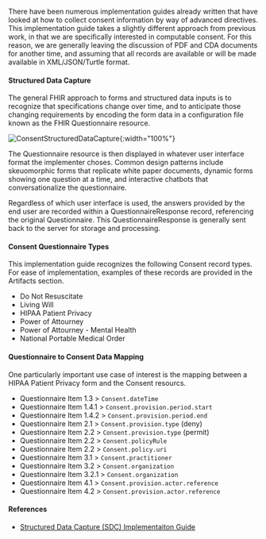There have been numerous implementation guides already written that have looked at how to collect consent information by way of advanced directives.  This implementation guide takes a slightly different approach from previous work, in that we are specifically interested in computable consent.  For this reason, we are generally leaving the discussion of PDF and CDA documents for another time, and assuming that all records are available or will be made available in XML/JSON/Turtle format.  


#### Structured Data Capture  

The general FHIR approach to forms and structured data inputs is to recognize that specifications change over time, and to anticipate those changing requirements by encoding the form data in a configuration file known as the FHIR Questionnaire resource.  

![ConsentStructuredDataCapture](./ConsentStructuredDataCapture.png){:width="100%"}    

The Questionnaire resource is then displayed in whatever user interface format the implementer choses.  Common design patterns include skeuomorphic forms that replicate white paper documents, dynamic forms showing one question at a time, and interactive chatbots that conversationalize the questionnaire.

Regardless of which user interface is used, the answers provided by the end user are recorded within a QuestionnaireResponse record, referencing the original Questionnaire.  This QuestionnaireResponse is generally sent back to the server for storage and processing.  


#### Consent Questionnaire Types 

This implementation guide recognizes the following Consent record types.  For ease of implementation, examples of these records are provided in the Artifacts section.  

- Do Not Resuscitate  
- Living Will  
- HIPAA Patient Privacy  
- Power of Attourney  
- Power of Attourney - Mental Health   
- National Portable Medical Order  


#### Questionnaire to Consent Data Mapping  

One particularly important use case of interest is the mapping between a HIPAA Patient Privacy form and the Consent resourcs.  

- Questionnaire Item 1.3   > `Consent.dateTime`  
- Questionnaire Item 1.4.1 > `Consent.provision.period.start`  
- Questionnaire Item 1.4.2 > `Consent.provision.period.end`  
- Questionnaire Item 2.1   > `Consent.provision.type` (deny)  
- Questionnaire Item 2.2   > `Consent.provision.type` (permit)  
- Questionnaire Item 2.2   > `Consent.policyRule`  
- Questionnaire Item 2.2   > `Consent.policy.uri`  
- Questionnaire Item 3.1   > `Consent.practitioner`  
- Questionnaire Item 3.2   > `Consent.organization`  
- Questionnaire Item 3.2.1 > `Consent.organization`  
- Questionnaire Item 4.1   > `Consent.provision.actor.reference` 
- Questionnaire Item 4.2   > `Consent.provision.actor.reference`  


#### References  

- [Structured Data Capture (SDC) Implementaiton Guide](https://build.fhir.org/ig/HL7/sdc/)  

